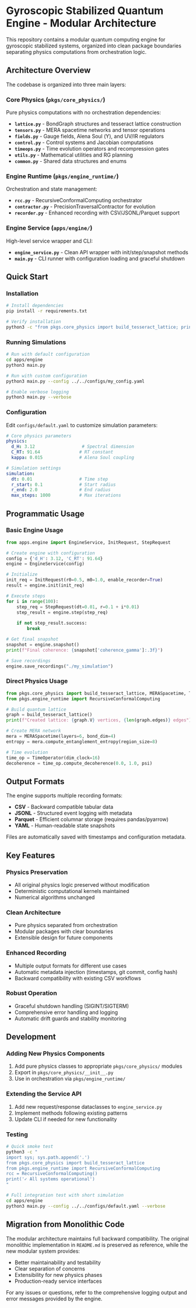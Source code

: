 # Gyroscopic Stabilized Quantum Engine - Modular Architecture

This repository contains a modular quantum computing engine for gyroscopic stabilized systems, organized into clean package boundaries separating physics computations from orchestration logic.

## Architecture Overview

The codebase is organized into three main layers:

### Core Physics (`pkgs/core_physics/`)
Pure physics computations with no orchestration dependencies:

- **`lattice.py`** - BondGraph structures and tesseract lattice construction
- **`tensors.py`** - MERA spacetime networks and tensor operations
- **`fields.py`** - Gauge fields, Alena Soul (Υ), and UV/IR regulators  
- **`control.py`** - Control systems and Jacobian computations
- **`timeops.py`** - Time evolution operators and recompression gates
- **`utils.py`** - Mathematical utilities and RG planning
- **`common.py`** - Shared data structures and enums

### Engine Runtime (`pkgs/engine_runtime/`)
Orchestration and state management:

- **`rcc.py`** - RecursiveConformalComputing orchestrator
- **`contractor.py`** - PrecisionTraversalContractor for evolution
- **`recorder.py`** - Enhanced recording with CSV/JSONL/Parquet support

### Engine Service (`apps/engine/`)
High-level service wrapper and CLI:

- **`engine_service.py`** - Clean API wrapper with init/step/snapshot methods
- **`main.py`** - CLI runner with configuration loading and graceful shutdown

## Quick Start

### Installation

```bash
# Install dependencies
pip install -r requirements.txt

# Verify installation
python3 -c "from pkgs.core_physics import build_tesseract_lattice; print('✓ Installation successful')"
```

### Running Simulations

```bash
# Run with default configuration
cd apps/engine
python3 main.py

# Run with custom configuration  
python3 main.py --config ../../configs/my_config.yaml

# Enable verbose logging
python3 main.py --verbose
```

### Configuration

Edit `configs/default.yaml` to customize simulation parameters:

```yaml
# Core physics parameters
physics:
  d_H: 3.12                  # Spectral dimension
  C_RT: 91.64               # RT constant  
  kappa: 0.015              # Alena Soul coupling

# Simulation settings
simulation:
  dt: 0.01                  # Time step
  r_start: 0.1              # Start radius
  r_end: 2.0                # End radius
  max_steps: 1000           # Max iterations
```

## Programmatic Usage

### Basic Engine Usage

```python
from apps.engine import EngineService, InitRequest, StepRequest

# Create engine with configuration
config = {'d_H': 3.12, 'C_RT': 91.64}
engine = EngineService(config)

# Initialize
init_req = InitRequest(r0=0.5, m0=1.0, enable_recorder=True)
result = engine.init(init_req)

# Execute steps
for i in range(100):
    step_req = StepRequest(dt=0.01, r=0.1 + i*0.01)
    step_result = engine.step(step_req)
    
    if not step_result.success:
        break

# Get final snapshot
snapshot = engine.snapshot()
print(f"Final coherence: {snapshot['coherence_gamma']:.3f}")

# Save recordings
engine.save_recordings("./my_simulation")
```

### Direct Physics Usage

```python
from pkgs.core_physics import build_tesseract_lattice, MERASpacetime, TimeOperator
from pkgs.engine_runtime import RecursiveConformalComputing

# Build quantum lattice
graph = build_tesseract_lattice()
print(f"Created lattice: {graph.V} vertices, {len(graph.edges)} edges")

# Create MERA network  
mera = MERASpacetime(layers=6, bond_dim=4)
entropy = mera.compute_entanglement_entropy(region_size=8)

# Time evolution
time_op = TimeOperator(dim_clock=16)
decoherence = time_op.compute_decoherence(0.0, 1.0, psi)
```

## Output Formats

The engine supports multiple recording formats:

- **CSV** - Backward compatible tabular data
- **JSONL** - Structured event logging with metadata
- **Parquet** - Efficient columnar storage (requires pandas/pyarrow)
- **YAML** - Human-readable state snapshots

Files are automatically saved with timestamps and configuration metadata.

## Key Features

### Physics Preservation
- All original physics logic preserved without modification
- Deterministic computational kernels maintained
- Numerical algorithms unchanged

### Clean Architecture  
- Pure physics separated from orchestration
- Modular packages with clear boundaries
- Extensible design for future components

### Enhanced Recording
- Multiple output formats for different use cases
- Automatic metadata injection (timestamps, git commit, config hash)
- Backward compatibility with existing CSV workflows

### Robust Operation
- Graceful shutdown handling (SIGINT/SIGTERM)
- Comprehensive error handling and logging
- Automatic drift guards and stability monitoring

## Development

### Adding New Physics Components

1. Add pure physics classes to appropriate `pkgs/core_physics/` modules
2. Export in `pkgs/core_physics/__init__.py`
3. Use in orchestration via `pkgs/engine_runtime/`

### Extending the Service API

1. Add new request/response dataclasses to `engine_service.py`
2. Implement methods following existing patterns
3. Update CLI if needed for new functionality

### Testing

```bash
# Quick smoke test
python3 -c "
import sys; sys.path.append('.')
from pkgs.core_physics import build_tesseract_lattice
from pkgs.engine_runtime import RecursiveConformalComputing
rcc = RecursiveConformalComputing()
print('✓ All systems operational')
"

# Full integration test with short simulation
cd apps/engine
python3 main.py --config ../../configs/default.yaml --verbose
```

## Migration from Monolithic Code

The modular architecture maintains full backward compatibility. The original monolithic implementation in `README.md` is preserved as reference, while the new modular system provides:

- Better maintainability and testability
- Clear separation of concerns
- Extensibility for new physics phases
- Production-ready service interfaces

For any issues or questions, refer to the comprehensive logging output and error messages provided by the engine.